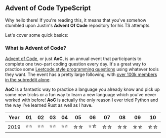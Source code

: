 ## Advent of Code TypeScript
Why hello there! If you're reading this, it means that you've somehow stumbled upon Justin's **Advent Of Code** repository for his TS attempts. 

Let's cover some quick basics:

### What is Advent of Code?
[Advent of Code](https://adventofcode.com/), or just **AoC**, is an annual event that participants to complete one two-part coding question every day. It's a great way to practice some [Leetcode style programming questions](https://leetcode.com/) using whatever tools they want. The event has a pretty large following, with [over 100k members in the subreddit alone](https://www.reddit.com/r/adventofcode).

**AoC** is a fantastic way to practice a language you already know and pick up some new tricks or a fun way to learn a new language which you've never worked with before! **AoC** is actually the only reason I ever tried Python and the way I've learned Rust as well as I have. 

|Year|01|02|03|04|05|06|07|08|09|10|11|12|13|14|15|16|17|18|19|20|21|22|23|24|25|
|----|--|--|--|--|--|--|--|--|--|--|--|--|--|--|--|--|--|--|--|--|--|--|--|--|--|
|2019|⭐️⭐️|⭐️⭐️|⭐️⭐️|⭐️⭐️|☆☆|⭐️☆|☆☆|☆☆|☆☆|☆☆|☆☆|☆☆|☆☆|☆☆|☆☆|☆☆|☆☆|☆☆|☆☆|☆☆|☆☆|☆☆|☆☆|☆☆|☆☆| 
